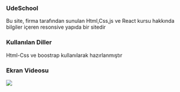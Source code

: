 <h3>UdeSchool </h3>

Bu site, firma tarafından sunulan Html,Css,js ve React kursu hakkında bilgiler içeren resonsive yapıda bir sitedir

<h3>Kullanılan Diller</h3>

Html-Css ve boostrap kullanılarak hazırlanmıştır

<h3> Ekran Videosu </h3>

![](udeSchool.gif)
